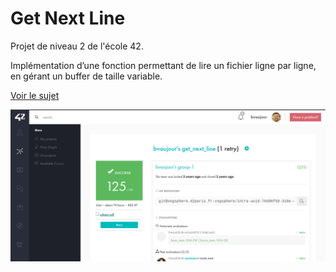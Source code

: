 # Get Next Line

Projet de niveau 2 de l'école 42.

Implémentation d’une fonction permettant de lire un fichier ligne par ligne, en gérant un buffer de taille variable.

[Voir le sujet](./fr.subject.pdf)

![capture d'écran](./Screenshot.png)
